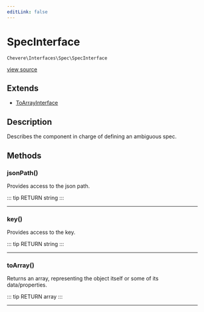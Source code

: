 ```yaml
---
editLink: false
---
```


# SpecInterface

`Chevere\Interfaces\Spec\SpecInterface`

[view source](https://github.com/chevere/chevere/blob/master/src/Chevere/Interfaces/Spec/SpecInterface.php)

## Extends

- [ToArrayInterface](../To/ToArrayInterface.md)

## Description

Describes the component in charge of defining an ambiguous spec.

## Methods

### jsonPath()

Provides access to the json path.

::: tip RETURN
string
:::

---

### key()

Provides access to the key.

::: tip RETURN
string
:::

---

### toArray()

Returns an array, representing the object itself or some of its data/properties.

::: tip RETURN
array
:::

---
